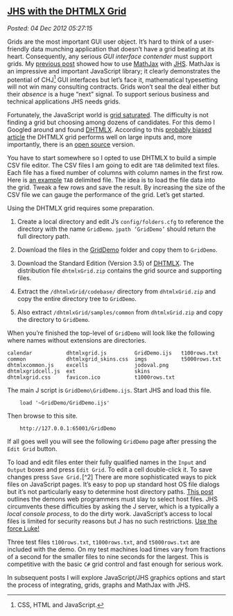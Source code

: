 
[JHS with the DHTMLX Grid](http://bakerjd99.wordpress.com/2012/12/03/jhs-with-the-dhtmlx-grid/)
-----------------------------------------------------------------------------------------------

*Posted: 04 Dec 2012 05:27:15*

Grids are the most important GUI user object. It’s hard to think of a
user-friendly data munching application that doesn’t have a grid beating
at its heart. Consequently, any serious *GUI interface contender* must
support grids. My [previous
post](http://bakerjd99.wordpress.com/2012/11/25/jhs-meets-mathjax/)
showed how to use [MathJax](http://www.mathjax.org/) with
[JHS](http://www.jsoftware.com/jwiki/NYCJUG/2011-02-08/HelloWorldInJHS).
MathJax is an impressive and important JavaScript library; it clearly
demonstrates the potential of CHJ[^1x3467] GUI interfaces but let’s face it,
mathematical typesetting will not win many consulting contracts. Grids
won’t seal the deal either but their *absence* is a huge “next” signal.
To support serious business and technical applications JHS needs grids.

Fortunately, the JavaScript world is [grid
saturated](http://www.hotscripts.com/blog/15-javascript-data-grids-enhance-html-tables/).
The difficulty is not finding a grid but choosing among dozens of
candidates. For this demo I Googled around and found
[DHTMLX](http://dhtmlx.com/docs/products/dhtmlxGrid/). According to this
[probably biased article](http://www.dhtmlx.com/blog/?p=1525) the DHTMLX
grid performs well on large inputs and, more importantly, there is an
[open
source](http://www.dhtmlx.com/docs/products/dhtmlxGrid/license.shtml?gpl)
version.

You have to start somewhere so I opted to use DHTMLX to build a simple
CSV file editor. The CSV files I am going to edit are `TAB` delimited
text files. Each file has a fixed number of columns with column names in
the first row. Here is [an
example](https://www.box.com/s/0sm9bjgclnqu0czlpal6) `TAB` delimited
file. The idea is to load the file data into the grid. Tweak a few rows
and save the result. By increasing the size of the CSV file we can gauge
the performance of the grid. Let’s get started.

Using the DHTMLX grid requires some preparation.

1.  Create a local directory and edit J’s `config/folders.cfg` to
    reference the directory with the name `GridDemo`. `jpath ’GridDemo’`
    should return the full directory path.

2.  Download the files in the
    [GridDemo](https://www.box.com/s/n7ty82nv6nslia4drphs) folder and
    copy them to `GridDemo`.

3.  Download the Standard Edition (Version 3.5) of
    [DHTMLX](http://dhtmlx.com/docs/products/dhtmlxGrid/index.shtml).
    The distribution file `dhtmlxGrid.zip` contains the grid source and
    supporting files.

4.  Extract the `/dhtmlxGrid/codebase/` directory from `dhtmlxGrid.zip`
    and copy the entire directory tree to `GridDemo`.

5.  Also extract `/dhtmlxGrid/samples/common` from `dhtmlxGrid.zip` and
    copy the directory to `GridDemo`.

When you’re finished the top-level of `GridDemo` will look like the
following where names without extensions are directories.

    calendar           dhtmlxgrid.js         GridDemo.ijs   t100rows.txt
    common             dhtmlxgrid_skins.css  imgs           t5000rows.txt
    dhtmlxcommon.js    excells               jodoval.png
    dhtmlxgridcell.js  ext                   skins
    dhtmlxgrid.css     favicon.ico           t1000rows.txt

The main J script is `GridDemo\GridDemo.ijs`. Start JHS and load this
file.

        load '~GridDemo/GridDemo.ijs'

Then browse to this site.

        http://127.0.0.1:65001/GridDemo

If all goes well you will see the following `GridDemo` page after
pressing the `Edit Grid` button.

To load and edit files enter their fully qualified names in the `Input`
and `Output` boxes and press `Edit Grid`. To edit a cell double-click
it. To save changes press `Save Grid.`[^2] There are more sophisticated
ways to pick files on JavaScript pages. It’s easy to pop up standard
host OS file dialogs but it’s not particularly easy to determine host
directory paths. [This
post](http://robertnyman.com/2010/12/16/utilizing-the-html5-file-api-to-choose-upload-preview-and-see-progress-for-multiple-files/)
outlines the demons web programmers must slay to select host files. JHS
circumvents these difficulties by asking the J server, which is a
typically a *local console process*, to do the dirty work. JavaScript’s
access to local files is limited for security reasons but J has no such
restrictions. [Use the force
Luke!](http://www.youtube.com/watch?v=-fSj6LxsZes)

Three test files `t100rows.txt`, `t1000rows.txt`, and `t5000rows.txt`
are included with the demo. On my test machines load times vary from
fractions of a second for the smaller files to nine seconds for the
largest. This is competitive with the basic `C#` grid control and fast
enough for serious work.

In subsequent posts I will explore JavaScript/JHS graphics options and
start the process of integrating, grids, graphs and MathJax with JHS.

[^1x3467]: CSS, HTML and JavaScript.

[^2x3467]: The freebie version of DHTMLX does not support grid serialization.
    [Here is how to roll your
    own](http://bakerjd99.wordpress.com/2012/12/04/more-about-jhs-with-dhtmlx-the-grid/).

